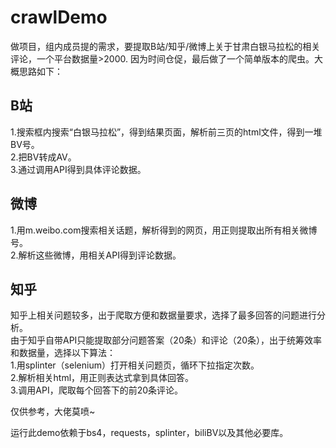 # crawlDemo
做项目，组内成员提的需求，要提取B站/知乎/微博上关于甘肃白银马拉松的相关评论，一个平台数据量>2000.
因为时间仓促，最后做了一个简单版本的爬虫。大概思路如下：

## B站

1.搜索框内搜索“白银马拉松”，得到结果页面，解析前三页的html文件，得到一堆BV号。</br>
2.把BV转成AV。</br>
3.通过调用API得到具体评论数据。</br>

## 微博

1.用m.weibo.com搜索相关话题，解析得到的网页，用正则提取出所有相关微博号。</br>
2.解析这些微博，用相关API得到评论数据。</br>

## 知乎

知乎上相关问题较多，出于爬取方便和数据量要求，选择了最多回答的问题进行分析。</br>
由于知乎自带API只能提取部分问题答案（20条）和评论（20条），出于统筹效率和数据量，选择以下算法：</br>
1.用splinter（selenium）打开相关问题页，循环下拉指定次数。</br>
2.解析相关html，用正则表达式拿到具体回答。</br>
3.调用API，爬取每个回答下的前20条评论。</br>

仅供参考，大佬莫喷~

运行此demo依赖于bs4，requests，splinter，biliBV以及其他必要库。
